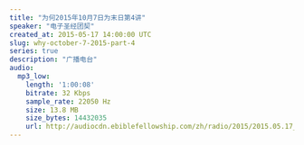 ```yaml
---
title: "为何2015年10月7日为末日第4讲"
speaker: "电子圣经团契"
created_at: 2015-05-17 14:00:00 UTC
slug: why-october-7-2015-part-4
series: true
description: "广播电台"
audio:
  mp3_low:
    length: '1:00:08'
    bitrate: 32 Kbps
    sample_rate: 22050 Hz
    size: 13.8 MB
    size_bytes: 14432035
    url: http://audiocdn.ebiblefellowship.com/zh/radio/2015/2015.05.17_EBF_-_Why_October_7_2015_Part_4.mp3
---
```

